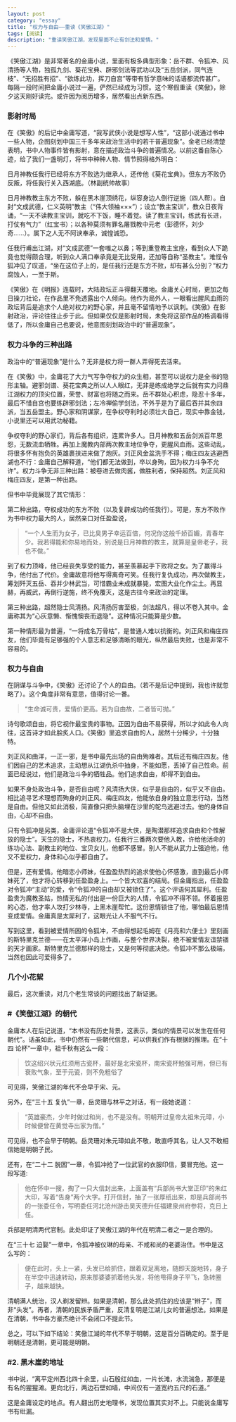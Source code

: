```yaml
---
layout: post   
category: "essay"   
title: "权力与自由——重读《笑傲江湖》"   
tags: [阅读]  
description: "重读笑傲江湖，发现里面不止有剑法和爱情。"     
---
```



《笑傲江湖》是非常著名的金庸小说，里面有极多典型形象：岳不群、令狐冲、风清扬等人物，独孤九剑、葵花宝典、辟邪剑法等武功以及“五岳剑派，同气连枝”、“无招胜有招”、“欲练此功，挥刀自宫”等带有哲学意味的话语都流传甚广。每隔一段时间把金庸小说过一遍，俨然已经成为习惯。这个寒假重读《笑傲》，除夕这天刚好读完。或许因为阅历增多，居然看出点新东西。    

###  影射时局

在《笑傲》的后记中金庸写道，“我写武侠小说是想写人性”，“这部小说通过书中一些人物，企图刻划中国三千多年来政治生活中的若干普遍现象”。金老已经清楚表明，书中人物事件皆有影射，意在描述政治斗争的普遍情况。以前这番自陈心迹，给了我们一盏明灯，将书中种种人物、情节照得格外明白：    

日月神教任我行已经将东方不败选为继承人，还传他《葵花宝典》。但东方不败仍反叛，将任我行关入西湖底。（林副统帅故事）    

日月神教教主东方不败，躲在黑木崖顶绣花，纵容身边人倒行逆施（四人帮）。自封“文成武德，仁义英明”教主（“伟大领袖×××”）；设立“教主宝训”，教众日夜背诵，“一天不读教主宝训，就吃不下饭，睡不着觉。读了教主宝训，练武有长进，打仗有气力”（红宝书）；以各种莫须有罪名屠戮教中元老（彭德怀，刘少奇……）。属下之人无不阿谀奉承，诚惶诚恐。    

任我行甫出江湖，对“文成武德”一套嗤之以鼻；等到重登教主宝座，看到众人下跪竟也觉得颇合理，听到众人满口奉承竟是无比受用，还加等自称“圣教主”。难怪令狐冲见了叹道，“坐在这位子上的，是任我行还是东方不败，却有甚么分别？”权力腐蚀人，一至于斯。    

《笑傲》在《明报》连载时，大陆政坛正斗得翻天覆地。金庸关心时局，更加之每日操刀社论，在作品里不免透露出个人倾向。他作为局外人，一眼看出腥风血雨的政坛背后是追求个人绝对权力的野心家，并且毫不留情地予以讽刺。《笑傲》在影射政治，评论往往止步于此。但如果仅仅是影射时局，未免将这部作品的格调看得低了，所以金庸自己也要说，他意图刻划政治中的“普遍现象”。    

###  权力斗争的三种出路

政治中的“普遍现象”是什么？无非是权力将一群人弄得死去活来。    

在《笑傲》中，金庸花了大力气写争夺权力的众生相，甚至可以说权力是全书的隐形主轴。避邪剑谱、葵花宝典之所以人人眼红，无非是练成绝学之后就有实力问鼎江湖权力的顶尖位置，荣誉、财富也将随之而来。岳不群处心积虑，隐忍十多年，最后不惜自宫也要练辟邪剑法；左冷禅偷学剑法，不外乎是为了最后吞并其余四派，当五岳盟主。野心家和阴谋家，在争权夺利时必须壮大自己，现实中靠金钱，小说里还可以用武功秘籍。     

争权夺利的野心家们，背后各有组织，连累许多人。日月神教和五岳剑派百年恩怨，无数流血牺牲。再加上魔教内部两次教主地位争夺，更腥风血雨。这些动乱，将很多怀有抱负的英雄裹挟进来做了炮灰。刘正风金盆洗手不得；梅庄四友逃避西湖也不行：金庸自己解释道，“他们都无法做到，卒以身殉，因为权力斗争不允许”。权力斗争无非三种出路：被卷进去做肉酱，做胜利者，保持超然。刘正风和梅庄四友，是第一种出路。    

但书中毕竟展现了其它情形：    

第二种出路，夺权成功的东方不败（以及复辟成功的任我行）。可是，东方不败作为书中权力最大的人，居然亲口对任盈盈说，   

>“一个人生而为女子，已比臭男子幸运百倍，何况你这般千娇百媚，青春年少。我若得能和你易地而处，别说是日月神教的教主，就算是皇帝老子，我也不做。”

到了权力顶峰，他已经丧失享受的能力，甚至羡慕起手下败将之女。为了赢得斗争，他付出了代价。金庸故意将他写得离奇可笑。任我行复仇成功，再次做教主，筹划歼灭五岳、吞并少林武当，可惜霸业未成就暴毙，宏图大业化作尘土。再显赫，再威武，再倒行逆施，终不免覆灭，这是古往今来政治的定理。    

第三种出路，超然隐士风清扬。风清扬厉害至极，剑法超凡，得以不卷入其中。金庸称其为“心灰意懒、惭愧懊丧而退隐”。这种情况只能算是少数。  

第一种情形最为普遍，“一将成名万骨枯”，是普通人难以抗衡的。刘正风和梅庄四友，他们毕竟有足够强的个人意志和足够清晰的眼光，纵然最后失败，也是非常不容易的。   

###  权力与自由

在阴谋与斗争中，《笑傲》还讨论了个人的自由。（若不是后记中提到，我也许就忽略了）。这个角度非常有意思，值得讨论一番。   

>“生命诚可贵，爱情价更高。若为自由故，二者皆可抛。”

诗句歌颂自由，将它视作最宝贵的事物。正因为自由不易获得，所以才如此令人向往，这首诗才如此脍炙人口。《笑傲》里追求自由的人，居然十分稀少，十分独特。   

刘正风和曲洋，一正一邪，是书中最先出场的自由殉难者。其后还有梅庄四友。他们因自己的艺术追求，主动想从江湖仇杀中抽身，不能如愿，丢掉了自己性命。前面已经说过，他们是政治斗争的牺牲品。他们追求自由，却得不到自由。   

如果不身处政治斗争，是否自由呢？风清扬大侠，似乎是自由的，似乎又不自由。相比追寻艺术理想而殉身的刘正风、梅庄四友，他能依自身的独立意志行动，当然是自由。但他又如此消极，简直像只把头脑埋在沙里的鸵鸟逃避过去。他的身体自由，心却不自由。   

只有令狐冲是另类，金庸评论道“令狐冲不是大侠，是陶潜那样追求自由和个性解放的隐士”。天生的隐士，不热衷权力。任我行三番两次要他入教，许给他活命的练功心法、副教主的地位、宝贝女儿，他都不感冒。别人不能从武力上强迫他，他又不爱权力，身体和心似乎都自由了。   

但是，还有爱情。他暗恋小师妹，任盈盈热烈的追求使他心怀感激，直到最后小师妹死了，他才将心转移到任盈盈身上。一个皆大欢喜的结局。但金庸指出，任盈盈对令狐冲“主动”的爱，令“令狐冲的自由却又被锁住了”。这个评语何其犀利。任盈盈贵为魔教圣姑，热情无私的付出是一份巨大的人情，令狐冲不得不领。怀着报恩的心态，他才率人攻打少林寺，上黑木崖帮忙。这份恩情锁住了他，哪怕最后恩情变成爱情。金庸真是太犀利了，这眼光让人不服气不行。   

写到这里，看到被爱情所困的令狐冲，不由得想起毛姆在《月亮和六便士》里刻画的斯特里克兰德——在太平洋小岛上作画，与整个世界决裂，绝不被爱情友谊禁锢的天才画家。斯特里克兰德那样的隐士，又是何等彻底决绝。令狐冲不那么极端，当然也因此可爱得多了。   

###  几个小花絮
最后，这次重读，对几个老生常谈的问题找出了新证据。   

### #《笑傲江湖》的朝代    

金庸本人在后记说道，“本书没有历史背景，这表示，类似的情景可以发生在任何朝代”。话虽如此，书中仍然有一些朝代信息，可以供我们作有根据的推理。在“十四 论杯”一章中，祖千秋有这么一段：   

>饮这绍兴状元红须用古瓷杯，最好是北宋瓷杯，南宋瓷杯勉强可用，但已有衰败气象，至于元瓷，则不免粗俗了                           

可见得，笑傲江湖的年代不会早于宋、元。   

另外，在“三十五 复仇”一章，岳灵珊与林平之对话，有一段她说道：    

> “英雄豪杰，少年时做过和尚，也不是没有。明朝开过皇帝太祖朱元璋，小时候便曾在黄觉寺出家为僧。”      

可见得，也不会早于明朝。岳灵珊对朱元璋如此不敬，敢直呼其名，让人又不敢相信她是明朝子民。    

还有，在“二十二 脱困”一章，令狐冲抢了一位武官的衣服印信，要冒充他。这一段写道:      

>他在怀中一搜，掏了一只大信封出来，上面盖有“兵部尚书大堂正印”的朱红大印，写着“告身”两个大字。打开信封，抽了一张厚纸出来，却是兵部尚书的一张委任令，写明委任河北沧州游击吴天德升任福建泉州府参将，克日上任。

兵部是明清两代官制。此处印证了笑傲江湖的年代在明清二者之一是合理的。    

在“三十七 迫娶”一章中，令狐冲被仪琳的母亲、不戒和尚的老婆治住。书中是这么写的：    
> 便在此时，头上一紧，头发已给抓住，跟着双足离地，随即天旋地转，身子在半空中迅速转动，原来那婆婆抓着他头发，将他甩得身子平飞，急转圈子，越来越快。     

清朝满人统治，汉人剃发留辫。如果是清朝，那么此处抓住的应该是“辫子”，而非“头发”。再者，清朝的民族矛盾严重，反清复明是江湖儿女的普遍想法。如果是在清朝，书中各方豪杰绝计不会闭口不提此节。     

总之，可以下如下结论：笑傲江湖的年代不早于明朝，这是百分百确定的。至于是明朝还是清朝，更可能是明朝。     

### #2. 黑木崖的地址    

书中说，“离平定州西北四十余里，山石殷红如血，一片长滩，水流湍急，那便是有名的猩猩滩。更向北行，两边石壁如墙，中间仅有一道宽约五尺的石道。”    

这是金庸设定的地点。有人翻出历史地理书，发现位置其实对不上。只能说金庸写书有纰漏。       


